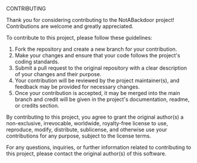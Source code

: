 CONTRIBUTING

Thank you for considering contributing to the NotABackdoor project! Contributions are welcome and greatly appreciated.

To contribute to this project, please follow these guidelines:

1. Fork the repository and create a new branch for your contribution.
2. Make your changes and ensure that your code follows the project's coding standards.
3. Submit a pull request to the original repository with a clear description of your changes and their purpose.
4. Your contribution will be reviewed by the project maintainer(s), and feedback may be provided for necessary changes.
5. Once your contribution is accepted, it may be merged into the main branch and credit will be given in the project's documentation, readme, or credits section.

By contributing to this project, you agree to grant the original author(s) a non-exclusive, irrevocable, worldwide, royalty-free license to use, reproduce, modify, distribute, sublicense, and otherwise use your contributions for any purpose, subject to the license terms.

For any questions, inquiries, or further information related to contributing to this project, please contact the original author(s) of this software.
